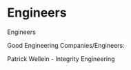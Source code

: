 # Engineers

Engineers

Good Engineering Companies/Engineers:

Patrick Wellein - Integrity Engineering